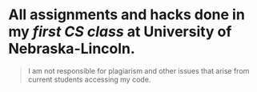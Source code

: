 # All assignments and hacks done in my *first CS class* at University of Nebraska-Lincoln.

> I am not responsible for plagiarism and other issues that arise from current students accessing my code.
